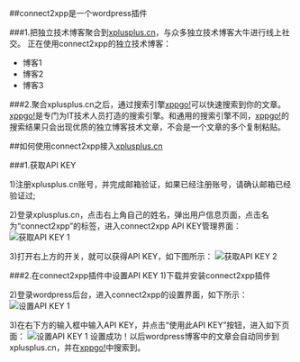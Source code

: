 ##connect2xpp是一个wordpress插件

###1.把独立技术博客聚合到[xplusplus.cn](http://www.xplusplus.cn)，与众多独立技术博客大牛进行线上社交。
正在使用connect2xpp的独立技术博客：

* 博客1
* 博客2
* 博客3

###2.聚合xplusplus.cn之后，通过搜索引擎[xppgo!](http://www.xplusplus.cn/search)可以快速搜索到你的文章。
[xppgo!](http://www.xplusplus.cn/search)是专门为IT技术人员打造的搜索引擎。和通用的搜索引擎不同，[xppgo!](http://www.xplusplus.cn/search)的搜索结果只会出现优质的独立博客技术文章，不会是一个文章的多个复制粘贴。

##如何使用connect2xpp接入[xplusplus.cn](http://www.xplusplus.cn)

###1.获取API KEY

1)注册xplusplus.cn账号，并完成邮箱验证，如果已经注册账号，请确认邮箱已经验证过;

2)登录xplusplus.cn，点击右上角自己的姓名，弹出用户信息页面，点击名为“connect2xpp”的标签，进入connect2xpp API KEY管理界面：
![获取API KEY 1](http://www.xplusplus.cn/asset/img/connect2xpp_setting.jpg)

3)打开右上方的开关，就可以获得API KEY，如下图所示：
![获取API KEY 2](http://www.xplusplus.cn/asset/img/connect2xpp_setting_1.jpg)

###2.在connect2xpp插件中设置API KEY
1)下载并安装connect2xpp插件

2)登录wordpress后台，进入connect2xpp的设置界面，如下所示：
![设置API KEY 1](http://www.xplusplus.cn/asset/img/connect2xpp_setting_2.jpg)

3)在右下方的输入框中输入API KEY，并点击“使用此API KEY”按钮，进入如下页面：
![设置API KEY 1](http://www.xplusplus.cn/asset/img/connect2xpp_setting_3.jpg)
设置成功！以后wordpress博客中的文章会自动同步到xplusplus.cn，并在[xppgo!](http://www.xplusplus.cn/search)中搜索到。